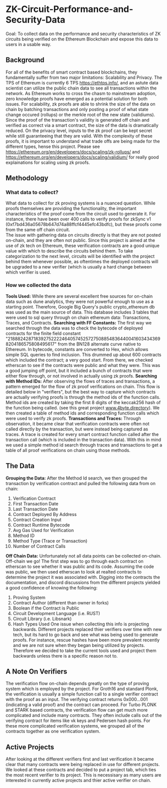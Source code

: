 # ZK-Circuit-Performance-and-Security-Data
Goal: To collect data on the performance and security characteristics of ZK circuits being verified on the Ethereum Blockchain and expose this data to users in a usable way.

## Background
For all of the benefits of smart contract based blockchains, they fundamentally suffer from two major limitations: Scalability and Privacy.  The TPS of Ethereum is currently 6 TPS https://ethtps.info/, and an astute data scientist can utilize the public chain data to see all transactions within the network. As Ethereum works to cross the chasm to mainstream adoption, zero knowledge proofs have emerged as a potential solution for both issues. For scalability, zk proofs are able to shrink the size of the data on chain by batching transactions and only posting a proof of what state change occured (rollups) or the merkle root of the new state (validiums).  Since the proof of the transaction's validity is generated off chain and verified as correct via a smart contract, the size of the data is dramatically reduced.  On the privacy level, inputs to the zk proof can be kept secret while still guaranteeing that they are valid.  With the complexity of these proofs, it is important to understand what trade offs are being made for the different types, hense this project.  Please see https://ethereum.org/en/developers/docs/scaling/zk-rollups/ and https://ethereum.org/en/developers/docs/scaling/validium/ for really good explainations for scaling using zk proofs.
## **Methodology**
### What data to collect?
What data to collect for zk proving systems is a nuanced question.  While proofs themselves are providing the functionality, the important characteristics of the proof come from the circuit used to generate it.  For instance, there have been over 400 calls to verify proofs for zkSync v1 (0xf7bd436a05678b647d74a88ffcf4445efc43bdfc), but these proofs come from the same off chain circuit.  
The issue with gathering data on circuits directly is that they are not posted on-chain, and they are often not public.  Since this project is aimed at the use of zk tech on Ethereum, these verification contracts are a good unique value with which to describe the circuits behind them.
To take categorization to the next level, circuits will be identified with the project behind them whenever possible, as oftentimes the deployed contracts will be upgraded to a new verifier (which is usually a hard change between which verifier is used.
### How we collected the data
**Tools Used:**  While there are several excellent free sources for on-chain data such as dune analytics, they were not powerful enough to use as a starting point.  Therefore, Google Big Query's public crypto_ethereum db was used as the main source of data.  This database includes 3 tables that were used to sql query through on chain ethereum data: Transactions, Traces, and Contracts.
**Searching with FF Constants:** The first way we searched through the data was to check the bytecode of deployed contracts for the finite field constant "21888242871839275222246405745257275088548364400416034343698204186575808495617" from the BN128 alternate curve native to Ethereum. In bytecode, constants are converted to Hex, which allows simple SQL queries to find inclusion. This drummed up about 600 contracts which included the contract; a very good start.  From there, we checked etherscan to see if the contracts were public and what they were. This was a good jumping off point, but it included a bunch of contracts that were either flow through, or not involved in actually using zk proofs.
**Searching with Method IDs:** After observing the flows of traces and transactions, a pattern emerged for the flow of zk proof verifications on chain. This flow is detailed below in "verifiers", but the best way to capture which contracts are actually verifying proofs is through the method ids of the function calls. Method ids are created by taking the first 8 digits of the keccak256 hash of the function being called. (see this great project www.4byte.directory). We then created a table of method ids and corresponding function calls which were used to verify zk proofs.
**Transactions and Traces:** Through observation, it became clear that verification contracts were often not called directly by the transaction, but were instead being captured as traces.  A trace is created for every smart contract function called after the transaction call (which is included in the transaction data). With this in mind we used a simple method id search through traces and transactions to get a table of all proof verifications on chain using those methods.
## The Data
**Grouping the Data:** After the Method Id search, we then grouped the transaction by verification contract and pulled the following data from on chain:
1. Verification Contract
2. First Transaction Date
3. Last Transaction Date
4. Contract Deployed By Address
5. Contract Creation Input
6. Contract Runtime Bytecode
7. Avg Gas Used for Verification
8. Method ID
9. Method Type (Trace or Transaction)
10. Number of Contract Calls

**Off Chain Data:** Unfortunately not all data points can be collected on-chain. Off-chain we go! The first step was to go through each contract on etherscan to see whether it was public and its code. Assuming the code was public, we then used etherscan to look at realted contracts to determine the project it was associated with. Digging into the contracts the documentation, and discord discussions from the different projects yielded a good confidence of knowing the following:
1. Proving System
2. Contract Author (different than owner in forks)
3. Boolean if the Contract is Public
4. Circuit Development Language (i.e. RUST)
5. Circuit Library (i.e. Libsnark)
6. Hash Types Used
One issue when collecting this info is projecting backwards.  Different projects replaced thier verifiers over time with new tech, but its hard to go back and see what was being used to generate proofs.  For instance, rescue hashes have been more prevalent recently and we are not sure when they began being utilized by projects.  Therefore we decided to take the current tools used and project them backwards unless there is a specific reason not to.

## **A Note On Verifiers**
The verification flow on-chain depends greatly on the type of proving system which is employed by the project.  For Groth16 and standard Plonk, the verification is usually a simple function call to a single verifier contract with the proof as an input.  The verifying contract returns 0x000...001 (indicating a valid proof) and the contract can proceed.  For Turbo PLONK and STARK based contracts, the verification flow can get much more complicated and include many contracts.  They often include calls out of the verifying contract for items like vk keys and Pedersen hash points. For these more complicated verification systems, we grouped all of the contracts together as one verification system.

## **Active Projects**
After looking at the different verifiers first and last verification it became clear that many contracts were being replaced in use for different projects.  We looked at these contracts and decided to put a project tab, which ties the most recent verifier to its project.  This is necessisary as many users are interested in currently active projects and thier active verifier on chain.













